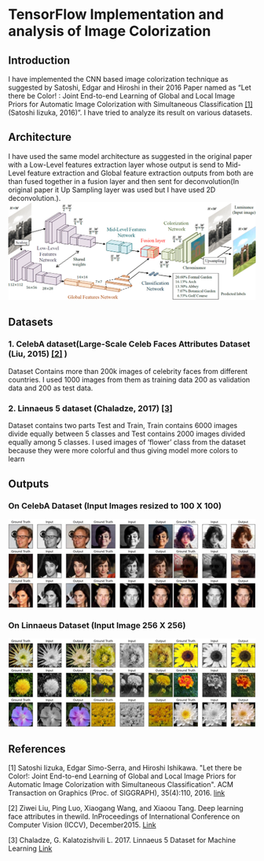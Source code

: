 # TensorFlow Implementation and analysis of Image Colorization

## Introduction
I have implemented the CNN based image colorization technique as suggested by Satoshi, Edgar and Hiroshi in their 2016 Paper named as “Let there be Color! : Joint End-to-end Learning of Global and Local Image Priors for Automatic Image Colorization with Simultaneous Classification [[1]](#1) (Satoshi Iizuka, 2016)”. I have tried to analyze its result on various datasets.


## Architecture
I have used the same model architecture as suggested in the original paper with a Low-Level features extraction layer whose output is send to Mid-Level feature extraction and Global feature extraction outputs from both are than fused together in a fusion layer and then sent for deconvolution(In original paper it Up Sampling layer was used but I have used 2D deconvolution.).
![](./Model-Architecture/model.png)

## Datasets
### 1.	CelebA dataset(Large-Scale Celeb Faces Attributes Dataset (Liu, 2015) [[2]](#2) )
Dataset Contains more than 200k images of celebrity faces from different countries. I used 1000 images from them as training data 200 as validation data and 200 as test data.
### 2.	Linnaeus 5 dataset (Chaladze, 2017) [[3]](#3)
Dataset contains two parts Test and Train, Train contains 6000 images divide equally between 5 classes and Test contains 2000 images divided equally among 5 classes. I used images of ‘flower’ class from the dataset because they were more colorful and thus giving model more colors to learn

## Outputs
### On CelebA Dataset (Input Images resized to 100 X 100)
![](./Output/CelebA.jpg)

### On Linnaeus Dataset (Input Image 256 X 256)
![](./Output/Linnaeus.png)

## References
<a id="1">[1]</a> 
Satoshi Iizuka, Edgar Simo-Serra, and Hiroshi Ishikawa.
"Let there be Color!: Joint End-to-end Learning of Global and Local Image Priors for Automatic Image Colorization with Simultaneous Classification".
ACM Transaction on Graphics (Proc. of SIGGRAPH), 35(4):110, 2016. [link](http://iizuka.cs.tsukuba.ac.jp/projects/colorization/data/colorization_sig2016.pdf)

<a id="2">[2]</a> 
 Ziwei Liu, Ping Luo, Xiaogang Wang, and Xiaoou Tang. Deep learning face attributes in thewild.  InProceedings of International Conference on Computer Vision (ICCV), December2015. [Link](http://mmlab.ie.cuhk.edu.hk/projects/CelebA.html)

<a id="3">[3]</a> 
Chaladze, G. Kalatozishvili L. 2017. Linnaeus 5 Dataset for Machine Learning [Link](http://chaladze.com/l5/)
